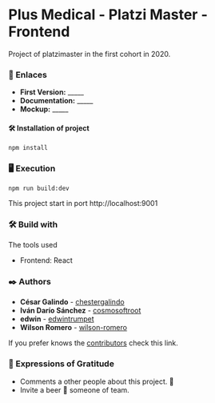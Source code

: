 # Plus Medical - Platzi Master - Frontend

Project of platzimaster in the first cohort in 2020.

### 🚀 Enlaces
 * **First Version:** _____
 * **Documentation:** _____
 * **Mockup:** _____

#### 🛠 Installation of project
```
npm install
```

### 🖥 Execution
```
npm run build:dev
```

This project start in port http://localhost:9001

### 🛠️ Build with

The tools used
  * Frontend: React

### ✒️ Authors

* **César Galindo** - [chestergalindo](https://github.com/chestergalindo)
* **Iván Darío Sánchez** - [cosmosoftroot](https://github.com/cosmosoftroot)
* **edwin** - [edwintrumpet](https://github.com/edwintrumpet)
* **Wilson Romero** - [wilson-romero](https://github.com/wilson-romero)

If you prefer knows the [contributors](https://github.com/plus-medical) check this link.

### 🎁 Expressions of Gratitude

* Comments a other people about this project. 📢
* Invite a beer 🍺 someone of team.

